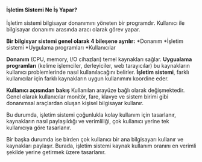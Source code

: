 #### İşletim Sistemi Ne İş Yapar?

İşletim sistemi bilgisayar donanımını yöneten bir programdır. Kullanıcı ile bilgisayar donanımı arasında aracı olarak görev yapar.

**Bir bilgisyar sistemi genel olarak 4 bileşene ayrılır:**
*Donanım
*İşletim sistemi
*Uygulama programları
*Kullanıcılar

**Donanım** (CPU, memory, I/O cihazları) temel kaynakları sağlar.
**Uygualama programları** (kelime işlemciler, derleyiciler, web tarayıcılar) bu kaynakların kullanıcı problemlerinde nasıl kullanılacağını belirler.
**İşletim sistemi**, farklı kullanıcılar için farklı kaynakların uygun kullanımını koordine eder.

**Kullanıcı açısından bakış**
Kullanılan arayüze bağlı olarak değişmektedir.
Genel olarak kullanıcılar monitör, fare, klavye ve sistem birimi gibi donanımsal araçlardan oluşan kişisel bilgisayar kullanır.

Bu durumda, işletim sistemi çoğunlukla kolay kullanım için tasarlanır, kaynakların nasıl paylaşıldığı ve verimliliği, çok kullanıcı yerine tek kullanıcıya göre tasarlanır.

Bir başka durumda ise birden çok kullanıcı bir ana bilgisayarı kullanır ve kaynakları paylaşır. Burada, işletim sistemi kaynak kullanım oranını en verimli şekilde yerine getirmek üzere tasarlanır.
